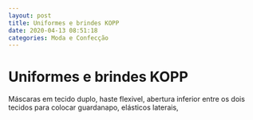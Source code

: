 ```yaml
---
layout: post
title: Uniformes e brindes KOPP
date: 2020-04-13 08:51:18 
categories: Moda e Confecção
---
```


# Uniformes e brindes KOPP

Máscaras em tecido duplo, haste flexivel, abertura inferior entre os dois tecidos para colocar guardanapo, elásticos laterais, 
